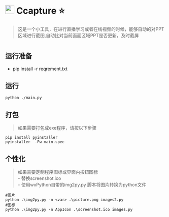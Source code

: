 

# <img src="https://icons.iconarchive.com/icons/dakirby309/windows-8-metro/128/Apps-Screenshot-Metro-icon.png" height="28px"/>       Ccapture ⭐

> 这是一个小工具，在进行直播学习或者在线视频的时候，能够自动的对PPT区域进行截图,自动比对当前画面区域PPT是否更新，及时截屏

#
## 运行准备

- pip install -r reqrement.txt



## 运行
```
python ./main.py
```

## 打包

>如果需要打包成exe程序，请按以下步骤
```
pip install pyinstaller
pyinstaller  -Fw main.spec

```

## 个性化
> 如果需要定制程序图标或界面内按钮图标
<br> - 替换screenshot.ico
<br> - 使用wxPython自带的img2py.py 脚本将图片转换为python文件

```
#图片
python .\img2py.py -n <var> .\picture.png images2.py
#图标
python .\img2py.py -n AppIcon .\screenshot.ico images.py

```
